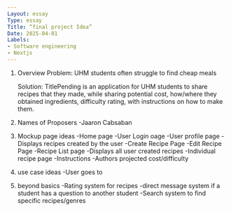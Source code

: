 ```yaml
---
Layout: essay
Type: essay
Title: “final project Idea”
Date: 2025-04-01
Labels: 
- Software engineering
- Nextjs
---
```


1. Overview
   Problem: UHM students often struggle to find cheap meals
   
   Solution: TitlePending is an application for UHM students to share recipes that       they made, while sharing potential cost, how/where they obtained ingredients,         difficulty rating, with instructions on how to make them.
2. Names of Proposers
   -Jaaron Cabsaban
3. Mockup page ideas
   -Home page
   -User Login oage
   -User profile page
     -Displays recipes created by the user
   -Create Recipe Page
   -Edit Recipe Page
   -Recipe List page
     -Displays all user created recipes
   -Individual recipe page
     -Instructions
     -Authors projected cost/difficulty
4. use case ideas
   -User goes to
5. beyond basics
   -Rating system for recipes
   -direct message system if a student has a question to another student
   -Search system to find specific recipes/genres
